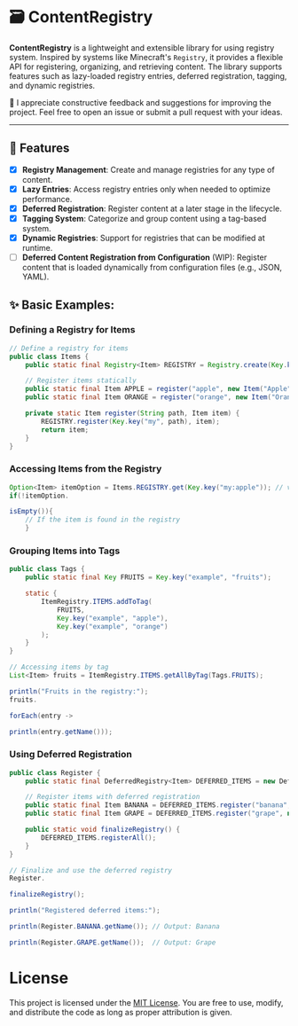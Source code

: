 # 🗃️ ContentRegistry

**ContentRegistry** is a lightweight and extensible library for using registry system. Inspired by systems like
Minecraft's `Registry`, it provides a flexible API for registering, organizing, and retrieving content. The library
supports features such as lazy-loaded registry entries, deferred registration, tagging, and dynamic registries.

🙂 I appreciate constructive feedback and suggestions for improving the project. Feel free to open an issue or submit a
pull request with your ideas.

---

## 🧩 Features

- [x] **Registry Management**: Create and manage registries for any type of content.
- [x] **Lazy Entries**: Access registry entries only when needed to optimize performance.
- [x] **Deferred Registration**: Register content at a later stage in the lifecycle.
- [x] **Tagging System**: Categorize and group content using a tag-based system.
- [x] **Dynamic Registries**: Support for registries that can be modified at runtime.
- [ ] **Deferred Content Registration from Configuration** (WIP): Register content that is loaded dynamically from
  configuration files (e.g., JSON, YAML).

## ✨ Basic Examples:

### Defining a Registry for Items

```java
// Define a registry for items
public class Items {
    public static final Registry<Item> REGISTRY = Registry.create(Key.key("my:items"));

    // Register items statically
    public static final Item APPLE = register("apple", new Item("Apple"));
    public static final Item ORANGE = register("orange", new Item("Orange"));

    private static Item register(String path, Item item) {
        REGISTRY.register(Key.key("my", path), item);
        return item;
    }
}
```

### Accessing Items from the Registry

```java
Option<Item> itemOption = Items.REGISTRY.get(Key.key("my:apple")); // vavr option
if(!itemOption.

isEmpty()){
    // If the item is found in the registry
    }
```

### Grouping Items into Tags

```java
public class Tags {
    public static final Key FRUITS = Key.key("example", "fruits");

    static {
        ItemRegistry.ITEMS.addToTag(
            FRUITS,
            Key.key("example", "apple"),
            Key.key("example", "orange")
        );
    }
}

// Accessing items by tag
List<Item> fruits = ItemRegistry.ITEMS.getAllByTag(Tags.FRUITS);

println("Fruits in the registry:");
fruits.

forEach(entry ->

println(entry.getName()));
```

### Using Deferred Registration

```java
public class Register {
    public static final DeferredRegistry<Item> DEFERRED_ITEMS = new DeferredRegistry<>("my", ItemRegistry.ITEMS);

    // Register items with deferred registration
    public static final Item BANANA = DEFERRED_ITEMS.register("banana", new Item("Banana"));
    public static final Item GRAPE = DEFERRED_ITEMS.register("grape", new Item("Grape"));

    public static void finalizeRegistry() {
        DEFERRED_ITEMS.registerAll();
    }
}

// Finalize and use the deferred registry
Register.

finalizeRegistry();

println("Registered deferred items:");

println(Register.BANANA.getName()); // Output: Banana

println(Register.GRAPE.getName());  // Output: Grape
```

# License

This project is licensed under the [MIT License](./LICENSE). You are free to use, modify, and distribute the code as
long as proper attribution is given. 